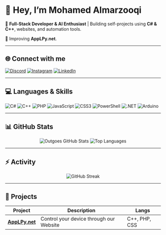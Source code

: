 # 👋 Hey, I’m Mohamed Almarzooqi

🚀 **Full-Stack Developer & AI Enthusiast** | Building self-projects using **C# & C++**, websites, and automation tools.  

🎯 Improving  **AppLPy.net**.  

---

## 🌐 Connect with me
[![Discord](https://img.shields.io/badge/Discord-%237289DA.svg?logo=discord&logoColor=white&style=for-the-badge)](https://discord.gg/HZbZ4ZZNV4)
[![Instagram](https://img.shields.io/badge/Instagram-%23E4405F.svg?logo=Instagram&logoColor=white&style=for-the-badge)](https://instagram.com/outgoes)
[![LinkedIn](https://img.shields.io/badge/LinkedIn-%230077B5.svg?logo=linkedin&logoColor=white&style=for-the-badge)](https://www.linkedin.com/in/m7/)

---

## 💻 Languages & Skills
![C#](https://img.shields.io/badge/C%23-%23239120.svg?style=for-the-badge&logo=c-sharp&logoColor=white)
![C++](https://img.shields.io/badge/C++-%2300599C.svg?style=for-the-badge&logo=c%2B%2B&logoColor=white)
![PHP](https://img.shields.io/badge/PHP-%23777BB4.svg?style=for-the-badge&logo=php&logoColor=white)
![JavaScript](https://img.shields.io/badge/JavaScript-%23323330.svg?style=for-the-badge&logo=javascript&logoColor=%23F7DF1E)
![CSS3](https://img.shields.io/badge/CSS3-%231572B6.svg?style=for-the-badge&logo=css3&logoColor=white)
![PowerShell](https://img.shields.io/badge/PowerShell-%235391FE.svg?style=for-the-badge&logo=powershell&logoColor=white)
![.NET](https://img.shields.io/badge/.NET-5C2D91?style=for-the-badge&logo=.net&logoColor=white)
![Arduino](https://img.shields.io/badge/-Arduino-00979D?style=for-the-badge&logo=Arduino&logoColor=white)

---

## 📊 GitHub Stats
<p align="center">
  <img src="https://github-readme-stats.vercel.app/api?username=outgoes&show_icons=true&theme=radical&count_private=true&hide_border=false" alt="Outgoes GitHub Stats"/>
  <img src="https://github-readme-stats.vercel.app/api/top-langs/?username=outgoes&layout=compact&theme=radical" alt="Top Languages"/>
</p>

---

## ⚡ Activity
<p align="center">
  <img src="https://github-readme-streak-stats.herokuapp.com/?user=outgoes&theme=radical" alt="GitHub Streak"/>
</p>

---

## 🧰 Projects
| Project | Description | Langs |
|---------|-------------|------|
| **[AppLPy.net](https://applpy.net)** | Control your device through our Website | C++, PHP, CSS |



